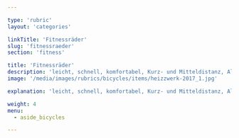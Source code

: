 ```yaml
---

type: 'rubric'
layout: 'categories'

linkTitle: 'Fitnessräder'
slug: 'fitnessraeder'
section: 'fitness'

title: 'Fitnessräder'
description: 'leicht, schnell, komfortabel, Kurz- und Mitteldistanz, Alltag, befestigte Wege'
image: '/media/images/rubrics/bicycles/items/heizzwerk-2017_1.jpg'

explanation: 'leicht, schnell, komfortabel, Kurz- und Mitteldistanz, Alltag, befestigte Wege'

weight: 4
menu:
  - aside_bicycles

---
```

